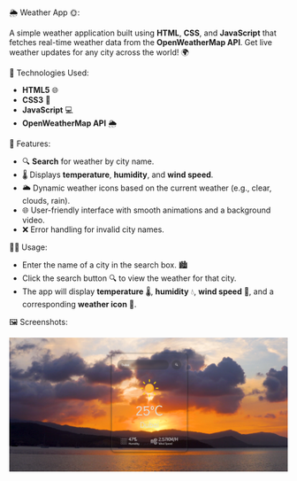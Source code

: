🌦️ Weather App 🌞:

  A simple weather application built using **HTML**, **CSS**, and **JavaScript** that fetches real-time weather data from the **OpenWeatherMap API**. 
  Get live weather updates for any city across the world! 🌍

🔧 Technologies Used:

  - **HTML5** 🌐
  - **CSS3** 🎨
  - **JavaScript** 💻
  - **OpenWeatherMap API** 🌦️

🚀 Features:

  - 🔍 **Search** for weather by city name.
  - 🌡️ Displays **temperature**, **humidity**, and **wind speed**.
  - 🌥️ Dynamic weather icons based on the current weather (e.g., clear, clouds, rain).
  - 🌐 User-friendly interface with smooth animations and a background video.
  - ❌ Error handling for invalid city names.

🧑‍💻 Usage:

  - Enter the name of a city in the search box. 🏙️
  - Click the search button 🔍 to view the weather for that city.
  - The app will display **temperature** 🌡️, **humidity** 💧, **wind speed** 💨, and a corresponding **weather icon** 🌈.

🖼️ Screenshots:

![Weather App](Weather.png)
